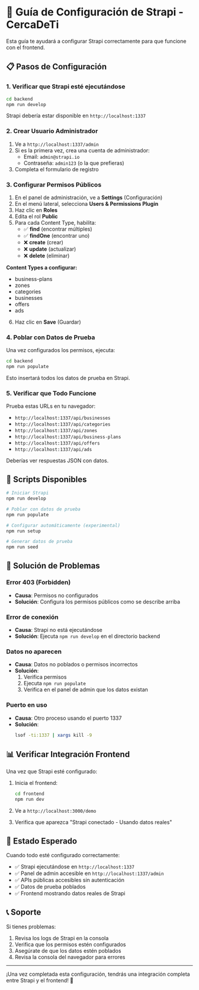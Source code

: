 # 🚀 Guía de Configuración de Strapi - CercaDeTi

Esta guía te ayudará a configurar Strapi correctamente para que funcione con el frontend.

## 📋 Pasos de Configuración

### 1. Verificar que Strapi esté ejecutándose

```bash
cd backend
npm run develop
```

Strapi debería estar disponible en `http://localhost:1337`

### 2. Crear Usuario Administrador

1. Ve a `http://localhost:1337/admin`
2. Si es la primera vez, crea una cuenta de administrador:
   - Email: `admin@strapi.io`
   - Contraseña: `admin123` (o la que prefieras)
3. Completa el formulario de registro

### 3. Configurar Permisos Públicos

1. En el panel de administración, ve a **Settings** (Configuración)
2. En el menú lateral, selecciona **Users & Permissions Plugin**
3. Haz clic en **Roles**
4. Edita el rol **Public**
5. Para cada Content Type, habilita:
   - ✅ **find** (encontrar múltiples)
   - ✅ **findOne** (encontrar uno)
   - ❌ **create** (crear)
   - ❌ **update** (actualizar)
   - ❌ **delete** (eliminar)

**Content Types a configurar:**
- business-plans
- zones
- categories
- businesses
- offers
- ads

6. Haz clic en **Save** (Guardar)

### 4. Poblar con Datos de Prueba

Una vez configurados los permisos, ejecuta:

```bash
cd backend
npm run populate
```

Esto insertará todos los datos de prueba en Strapi.

### 5. Verificar que Todo Funcione

Prueba estas URLs en tu navegador:

- `http://localhost:1337/api/businesses`
- `http://localhost:1337/api/categories`
- `http://localhost:1337/api/zones`
- `http://localhost:1337/api/business-plans`
- `http://localhost:1337/api/offers`
- `http://localhost:1337/api/ads`

Deberías ver respuestas JSON con datos.

## 🔧 Scripts Disponibles

```bash
# Iniciar Strapi
npm run develop

# Poblar con datos de prueba
npm run populate

# Configurar automáticamente (experimental)
npm run setup

# Generar datos de prueba
npm run seed
```

## 🐛 Solución de Problemas

### Error 403 (Forbidden)
- **Causa**: Permisos no configurados
- **Solución**: Configura los permisos públicos como se describe arriba

### Error de conexión
- **Causa**: Strapi no está ejecutándose
- **Solución**: Ejecuta `npm run develop` en el directorio backend

### Datos no aparecen
- **Causa**: Datos no poblados o permisos incorrectos
- **Solución**: 
  1. Verifica permisos
  2. Ejecuta `npm run populate`
  3. Verifica en el panel de admin que los datos existan

### Puerto en uso
- **Causa**: Otro proceso usando el puerto 1337
- **Solución**: 
  ```bash
  lsof -ti:1337 | xargs kill -9
  ```

## 📊 Verificar Integración Frontend

Una vez que Strapi esté configurado:

1. Inicia el frontend:
   ```bash
   cd frontend
   npm run dev
   ```

2. Ve a `http://localhost:3000/demo`

3. Verifica que aparezca "Strapi conectado - Usando datos reales"

## 🎯 Estado Esperado

Cuando todo esté configurado correctamente:

- ✅ Strapi ejecutándose en `http://localhost:1337`
- ✅ Panel de admin accesible en `http://localhost:1337/admin`
- ✅ APIs públicas accesibles sin autenticación
- ✅ Datos de prueba poblados
- ✅ Frontend mostrando datos reales de Strapi

## 📞 Soporte

Si tienes problemas:

1. Revisa los logs de Strapi en la consola
2. Verifica que los permisos estén configurados
3. Asegúrate de que los datos estén poblados
4. Revisa la consola del navegador para errores

---

¡Una vez completada esta configuración, tendrás una integración completa entre Strapi y el frontend! 🎉
